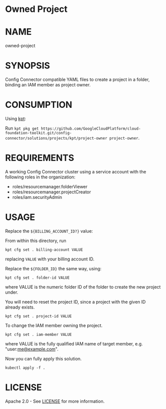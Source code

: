 Owned Project
==================================================

# NAME

  owned-project

# SYNOPSIS

  Config Connector compatible YAML files to create
  a project in a folder, binding an IAM member
  as project owner.

# CONSUMPTION

  Using [kpt](https://googlecontainertools.github.io/kpt/):

  Run `kpt pkg get https://github.com/GoogleCloudPlatform/cloud-foundation-toolkit.git/config-connector/solutions/projects/kpt/project-owner project-owner`.

# REQUIREMENTS

  A working Config Connector cluster using a
  service account with the following roles in
  the organization:
  - roles/resourcemanager.folderViewer
  - roles/resourcemanager.projectCreator
  - roles/iam.securityAdmin

# USAGE

  Replace the
  `${BILLING_ACCOUNT_ID?}` value:

  From within this directory, run
  ```
  kpt cfg set . billing-account VALUE
  ```
  replacing `VALUE` with your billing account
  ID.

  Replace the `${FOLDER_ID}` the same way, using:
  ```
  kpt cfg set . folder-id VALUE
  ```
  where VALUE is the numeric folder ID of the folder to create the new project under.

  You will need to reset the project ID,
  since a project with the given ID already exists.
  ```
  kpt cfg set . project-id VALUE
  ```

  To change the IAM member owning the project.
  ```
  kpt cfg set . iam-member VALUE
  ```
  where VALUE is the fully qualified IAM name of target member, e.g. "user:me@example.com".

  Now you can fully apply this solution.
  ```
  kubectl apply -f .
  ```

# LICENSE

Apache 2.0 - See [LICENSE](/LICENSE) for more information.
